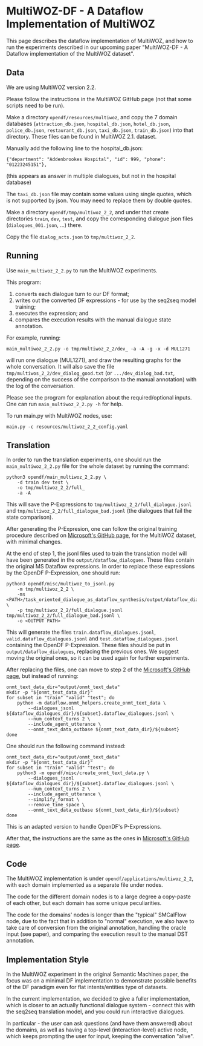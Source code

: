 # MultiWOZ-DF - A Dataflow Implementation of MultiWOZ

This page describes the dataflow implementation of MultiWOZ, and how to run the experiments described in our upcoming
paper "MultiWOZ-DF - A Dataflow implementation of the MultiWOZ dataset".

## Data

We are using MultiWOZ version 2.2.

Please follow the instructions in the MultiWOZ GitHub page (not that some scripts need to be run).

Make a directory `opendf/resources/multiwoz`, and copy the 7 domain databases
(`attraction_db.json`, `hospital_db.json`, `hotel_db.json`, `police_db.json`, `restaurant_db.json`, `taxi_db.json`, 
`train_db.json`) into that directory. These files can be found in MultiWOZ 2.1. dataset.

Manually add the following line to the hospital_db.json:

```
{"department": "Addenbrookes Hospital", "id": 999, "phone": "01223245151"},
```

(this appears as answer in multiple dialogues, but not in the hospital database)

The `taxi_db.json` file may contain some values using single quotes, which is not supported by json. You may need to
replace them by double quotes.

Make a directory `opendf/tmp/multiwoz_2_2`, and under that create directories `train`, `dev`, `test`,
and copy the corresponding dialogue json files (`dialogues_001.json`, ...) there.

Copy the file `dialog_acts.json` to `tmp/multiwoz_2_2`.

## Running

Use `main_multiwoz_2_2.py` to run the MultiWOZ experiments.

This program:

1. converts each dialogue turn to our DF format;
2. writes out the converted DF expressions - for use by the seq2seq model training;
3. executes the expression; and
4. compares the execution results with the manual dialogue state annotation.

For example, running:

`main_multiwoz_2_2.py -o tmp/multiwoz_2_2/dev_ -a -A -g -x -d MUL1271`

will run one dialogue (MUL1271), and draw the resulting graphs for the whole conversation.
It will also save the file `tmp/multiwos_2_2/dev_dialog_good.txt` (or `.../dev_dialog_bad.txt`,
depending on the success of the comparison to the manual annotation) with the log of the conversation.

Please see the program for explanation about the required/optional inputs. One can run `main_multiwoz_2_2.py -h` for
help.

To run main.py with MultiWOZ nodes, use:

`main.py -c resources/multiwoz_2_2_config.yaml`

## Translation

In order to run the translation experiments, one should run the `main_multiwoz_2_2.py` file for the whole dataset by running the command:

```
python3 opendf/main_multiwoz_2_2.py \
    -d train dev test \
    -o tmp/multiwoz_2_2/full_
    -a -A
```

This will save the P-Expressions to `tmp/multiwoz_2_2/full_dialogue.jsonl` and `tmp/multiwoz_2_2/full_dialogue_bad.jsonl` (the dialogues that fail the state comparison).

After generating the P-Expresion, one can follow the original training procedure described on 
[Microsoft's GitHub page](https://github.com/microsoft/task_oriented_dialogue_as_dataflow_synthesis), 
for the MultiWOZ dataset, with minimal changes.

At the end of step 1, the jsonl files used to train the translation model will have been generated in the `output/dataflow_dialogues`. These files contain the original MS Dataflow expressions. In order to replace these expressions by the OpenDF P-Expression, one should run:

```
python3 opendf/misc/multiwoz_to_jsonl.py 
    -m tmp/multiwoz_2_2 \
    -ms <PATH>/task_oriented_dialogue_as_dataflow_synthesis/output/dataflow_dialogues  \ 
    -p tmp/multiwoz_2_2/full_dialogue.jsonl tmp/multiwoz_2_2/full_dialogue_bad.jsonl \
    -o <OUTPUT PATH>
```

This will generate the files `train.dataflow_dialogues.jsonl`, `valid.dataflow_dialogues.jsonl` and 
`test.dataflow_dialogues.jsonl` containing the OpenDF P-Expression. These files should be put in 
`output/dataflow_dialogues`, replacing the previous ones. 
We suggest moving the original ones, so it can be used again for further experiments.

After replacing the files, one can move to step 2 of the 
[Microsoft's GitHub page](https://github.com/microsoft/task_oriented_dialogue_as_dataflow_synthesis), 
but instead of running:

```
onmt_text_data_dir="output/onmt_text_data"
mkdir -p "${onmt_text_data_dir}"
for subset in "train" "valid" "test"; do
    python -m dataflow.onmt_helpers.create_onmt_text_data \
        --dialogues_jsonl ${dataflow_dialogues_dir}/${subset}.dataflow_dialogues.jsonl \
        --num_context_turns 2 \
        --include_agent_utterance \
        --onmt_text_data_outbase ${onmt_text_data_dir}/${subset}
done
```

One should run the following command instead:

```
onmt_text_data_dir="output/onmt_text_data"
mkdir -p "${onmt_text_data_dir}"
for subset in "train" "valid" "test"; do
    python3 -m opendf/misc/create_onmt_text_data.py \
        --dialogues_jsonl ${dataflow_dialogues_dir}/${subset}.dataflow_dialogues.jsonl \
        --num_context_turns 2 \
        --include_agent_utterance \
        --simplify_format \
        --remove_time_space \
        --onmt_text_data_outbase ${onmt_text_data_dir}/${subset}
done
```

This is an adapted version to handle OpenDF's P-Expressions.

After that, the instructions are the same as the ones in 
[Microsoft's GitHub page](https://github.com/microsoft/task_oriented_dialogue_as_dataflow_synthesis).

## Code

The MultiWOZ implementation is under `opendf/applications/multiwoz_2_2`, with each domain implemented as a separate
file under nodes.

The code for the different domain nodes is to a large degree a copy-paste of each other, but each domain has some 
unique peculiarities.

The code for the domains' nodes is longer than the "typical" SMCalFlow node, due to the fact that in addition to 
"normal" execution, we also have to take care of conversion from the original annotation, handling the oracle input 
(see paper), and comparing the execution result to the manual DST annotation.

## Implementation Style

In the MultiWOZ experiment in the original Semantic Machines paper, the focus was on a minimal DF implementation to
demonstrate possible benefits of the DF paradigm even for flat intents/entities type of datasets.

In the current implementation, we decided to give a fuller implementation, which is closer to
an actually functional dialogue system - connect this with the seq2seq translation model,
and you could run interactive dialogues.

In particular - the user can ask questions (and have them answered) about the domains, as well
as having a top-level (interaction-level) active node, which keeps prompting the user for input, keeping
the conversation "alive".
